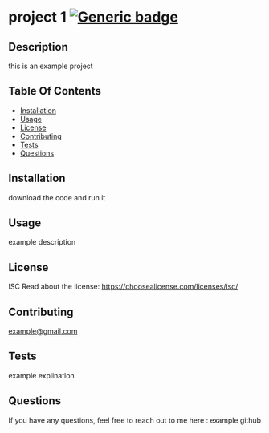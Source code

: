 
  # project 1 [![Generic badge](https://img.shields.io/badge/License-ISC-blue.svg)](https://choosealicense.com/licenses/isc/)

  ## Description
  this is an example project

  ## Table Of Contents
  * [Installation](#installation)
  * [Usage](#usage)
  * [License](#license)
  * [Contributing](#contributing)
  * [Tests](#tests)
  * [Questions](#questions)
  

  ## Installation
  download the code and run it

  ## Usage
  example description

  ## License
  ISC
  Read about the license: https://choosealicense.com/licenses/isc/

  ## Contributing
  example@gmail.com

  ## Tests
  example explination

  ## Questions
  If you have any questions, feel free to reach out to me here :
  example github
  
